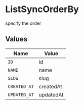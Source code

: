 # ListSyncOrderBy

specify the order


## Values

| Name         | Value        |
| ------------ | ------------ |
| `ID`         | id           |
| `NAME`       | name         |
| `SLUG`       | slug         |
| `CREATED_AT` | createdAt    |
| `UPDATED_AT` | updatedAt    |